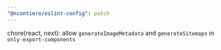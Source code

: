 ```yaml
---
"@ncontiero/eslint-config": patch
---
```


chore(react, next): allow `generateImageMetadata` and `generateSitemaps` in `only-export-components`
